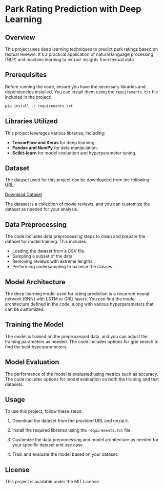 # Park Rating Prediction with Deep Learning

## Overview

This project uses deep learning techniques to predict park ratings based on textual reviews. It's a practical application of natural language processing (NLP) and machine learning to extract insights from textual data.

## Prerequisites

Before running the code, ensure you have the necessary libraries and dependencies installed. You can install them using the `requirements.txt` file included in the project:

```bash
pip install -r requirements.txt
```
## Libraries Utilized

This project leverages various libraries, including:

- **TensorFlow and Keras** for deep learning.
- **Pandas and NumPy** for data manipulation.
- **Scikit-learn** for model evaluation and hyperparameter tuning.

## Dataset

The dataset used for this project can be downloaded from the following URL:

[Download Dataset](https://github.com/lorenzouttini/Exam-Deep-Learning/raw/main/parkReviews.zip)

The dataset is a collection of movie reviews, and you can customize the dataset as needed for your analysis.

## Data Preprocessing

The code includes data preprocessing steps to clean and prepare the dataset for model training. This includes:

- Loading the dataset from a CSV file.
- Sampling a subset of the data.
- Removing reviews with extreme lengths.
- Performing undersampling to balance the classes.

## Model Architecture

The deep learning model used for rating prediction is a recurrent neural network (RNN) with LSTM or GRU layers. You can find the model architecture defined in the code, along with various hyperparameters that can be customized.

## Training the Model

The model is trained on the preprocessed data, and you can adjust the training parameters as needed. The code includes options for grid search to find the best hyperparameters.

## Model Evaluation

The performance of the model is evaluated using metrics such as accuracy. The code includes options for model evaluation on both the training and test datasets.

## Usage

To use this project, follow these steps:

1. Download the dataset from the provided URL and unzip it.

2. Install the required libraries using the `requirements.txt` file.

3. Customize the data preprocessing and model architecture as needed for your specific dataset and use case.

4. Train and evaluate the model based on your dataset.

## License

This project is available under the MIT License


